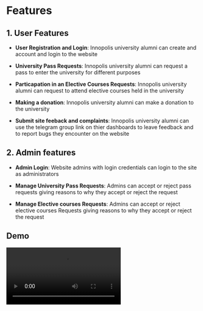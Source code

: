 # Features

## 1. User Features

- **User Registration and Login**: Innopolis university alumni can create and account and login to the website

- **University Pass Requests**: Innopolis university alumni can request a pass to enter the university for different purposes

- **Particapation in an Elective Courses Requests**: Innopolis university alumni can request to attend elective courses held in the university

- **Making a donation**: Innopolis university alumni can make a donation to the university

- **Submit site feeback and complaints**: Innopolis university alumni can use the telegram group link on thier dashboards to leave feedback and to report bugs they encounter on the website

## 2. Admin features

- **Admin Login**: Website admins with login credentials can login to the site as administrators

- **Manage University Pass Requests**: Admins can accept or reject pass requests giving reasons to why they accept or reject the request

- **Manage Elective courses Requests**: Admins can accept or reject elective courses Requests giving reasons to why they accept or reject the request

## Demo

<video src="./assets/Alumni Portal V2 Summer EoSP (video-converter.com).mov" alt="Demo Video" controls="controls" ></video>
